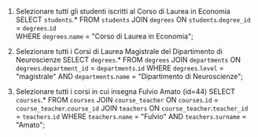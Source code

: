 1.  Selezionare tutti gli studenti iscritti al Corso di Laurea in Economia
    SELECT `students`.\*
    FROM `students`
    JOIN `degrees` ON `students`.`degree_id` = `degrees`.`id`  
    WHERE `degrees`.`name` = "Corso di Laurea in Economia";

2.  Selezionare tutti i Corsi di Laurea Magistrale del Dipartimento di Neuroscienze
    SELECT `degrees`.\*
    FROM `degrees`
    JOIN `departments` ON `degrees`.`department_id` = `departments`.`id`
    WHERE `degrees`.`level` = "magistrale" AND `departments`.`name` = "Dipartimento di Neuroscienze";

3.  Selezionare tutti i corsi in cui insegna Fulvio Amato (id=44)
    SELECT `courses`.\*
    FROM `courses`
    JOIN `course_teacher` ON `courses`.`id` = `course_teacher`.`course_id`
    JOIN `teachers` ON `course_teacher`.`teacher_id` = `teachers`.`id`
    WHERE `teachers`.`name` = "Fulvio" AND `teachers`.`surname` = "Amato";
